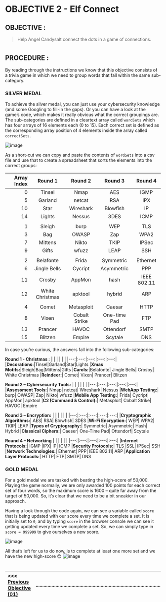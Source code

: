 # OBJECTIVE 2 - Elf Connect #

## OBJECTIVE : ##
>Help Angel Candysalt connect the dots in a game of connections.
#  

## PROCEDURE : ##
By reading through the instructions we know that this objective consists of a trivia game in which we need to group words that fall within the same sub-category.

### SILVER MEDAL ###

To achieve the silver medal, you can just use your cybersecurity knowledge (and some Googling to fill-in the gaps).  Or you can have a look at the game’s code, which makes it really obvious what the correct groupings are. The sub-categories are defined in a cleartext array called `wordSets` which has four arrays of 16 elements each (0 to 15).  Each correct set is defined as the corresponding array position of 4 elements inside the array called `correctSets`. 

![image](https://github.com/user-attachments/assets/21c0fa34-c883-4fa2-8985-b9d2e63742f8)

As a short-cut we can copy and paste the contents of `wordSets` into a csv file and use that to create a spreadsheet that sorts the elements into the correct groups:

Array Index|Round 1|Round 2|Round 3|Round 4
---:|:---:|:---:|:---:|:---:|
0|Tinsel|Nmap|AES|IGMP|
5|Garland|netcat|RSA|IPX
10|Star|Wireshark|Blowfish|IP
14|Lights|Nessus|3DES|ICMP
 | | | | |
1|Sleigh|burp|WEP|TLS
3|Bag|OWASP|Zap|WPA2|SSL
7|Mittens|Nikto|TKIP|IPSec
9|Gifts|wfuzz|LEAP|SSH
 | | | | |
2|Belafonte|Frida|Symmetric|Ethernet
6|Jingle Bells|Cycript|Asymmetric|PPP
11|Crosby|AppMon|hash|IEEE 802.11
12|White Christmas|apktool|hybrid|ARP
| | | | |				
4|Comet|Metasploit|Caesar|HTTP
8|Vixen|Cobalt Strike|One-time Pad|FTP
13|Prancer|HAVOC|Ottendorf|SMTP
15|Blitzen|Empire|Scytale|DNS

In case you’re curious, the answers fall into the following sub-categories:

**Round 1 - Christmas :**
|    |     |     |     |     |
|---:|:---:|:---:|:---:|:---:|
|__Decorations:__|Tinsel|Garland|Star|Lights
|__Xmas Motifs:__|Sleigh|Bag|Mittens|Gifts
|__Carols:__|Belafonte|	Jingle Bells|	Crosby|	White Christmas
|__Reindeer:__|	Comet|	Vixen|	Prancer|	Blitzen

**Round 2 – Cybersecurity Tools:**
|    |     |     |     |     |
|---:|:---:|:---:|:---:|:---:|
|__Assessment Tools:__|	Nmap|	netcat|	Wireshark|	Nessus
|__WebApp Testing:__|	burp|	OWASP| Zap|	Nikto|	wfuzz
|__Mobile App Testing:__|	Frida|	Cycript|	AppMon|	apktool
|__C2 (Command & Control):__|	Metasploit|	Cobalt Strike|	HAVOC|	Empire

**Round 3 – Encryption:**
|    |     |     |     |     |
|---:|:---:|:---:|:---:|:---:|
|__Cryptographic Algorithms:__|	AES|	RSA|	Blowfish|	3DES
|__Wi-Fi Encryption:__|	WEP|	WPA2|	TKIP|	LEAP
|__Types of Cryptography:__|	Symmetric|	Asymmetric|	Hash|	Hybrid
|__Classical Ciphers:__|	Caeser|	One-Time Pad|	Ottendorf|	Scytale

**Round 4 – Networking**
|    |     |     |     |     |
|---:|:---:|:---:|:---:|:---:|
|__Internet Protocols:__|	IGMP	|IPX|	IP|	ICMP
|__Security Protocols:__|	TLS	|SSL|	IPSec|	SSH
|__Network Technologies:__|	Ethernet|	PPP|	IEEE 802.11|	ARP
|__Application Layer Protocols:__|	HTTP|	FTP|	SMTP|	DNS

### GOLD MEDAL ###

For a gold medal we are tasked with beating the high-score of 50,000.  Playing the game normally, we are only awarded 100 points for each correct set of four words, so the maximum score is 1600 – quite far away from the target of 50,000.  So, it’s clear that we need to be a bit sneakier in our approach.

Having a look through the code again, we can see a variable called `score` that is being updated with our score every time we complete a set.  It is initially set to `0`, and by typing `score` in the browser console we can see it getting updated every time we complete a set.  So, we can simply type in `score = 999999` to give ourselves a new score.

![image](https://github.com/user-attachments/assets/281b77c7-072b-45d8-93fb-803bbb02655b)


All that’s left for us to do now, is to complete at least one more set and we have the new high-score 😊
![image](https://github.com/user-attachments/assets/dc299621-6ccc-4a4f-9641-83f70d93321a)


#
[<<< Previous Objective (01)](OBJECTIVE%2001%20-%20Holiday%20Hack%20orientation.md)|......................................................................................................| [Next Objective (Leve03) >>>](OBJECTIVE%2003%20-%20Elf%20Minder%209000.md)|
:-|--|-:


